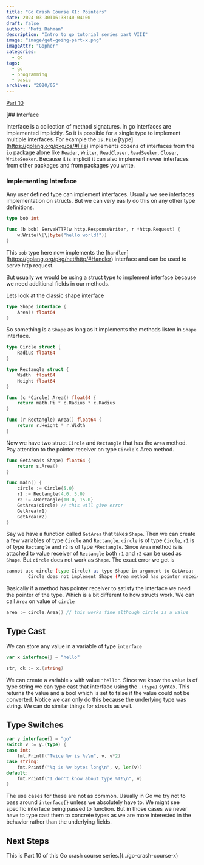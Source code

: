 ```yaml
---
title: "Go Crash Course XI: Pointers"
date: 2024-03-30T16:38:40-04:00
draft: false
author: "Mofi Rahman"
description: "Intro to go tutorial series part VIII"
image: "image/get-going-part-x.png"
imageAttr: "Gopher"
categories:
  - go
tags:
  - go
  - programming
  - basic
archives: "2020/05"
---
```


[Part 10](/posts/go-crash-course-x/)

[## Interface

Interface is a collection of method signatures. In go interfaces are implemented implicitly. So it is possible for a single type to implement multiple interfaces. For example the `os.File` \[type\](https://golang.org/pkg/os/#File) implements dozens of interfaces from the `io` package alone like `Reader`, `Writer`, `ReadCloser`, `ReadSeeker`, `Closer`, `WriteSeeker`. Because it is implicit it can also implement newer interfaces from other packages and from packages you write. 

### Implementing Interface

Any user defined type can implement interfaces. Usually we see interfaces implementation on structs. But we can very easily do this on any other type definitions.

```go
type bob int

func (b bob) ServeHTTP(w http.ResponseWriter, r *http.Request) {
	w.Write(\[\]byte("hello world!"))
}
```

This `bob` type here now implements the \[`handler`\](https://golang.org/pkg/net/http/#Handler) interface and can be used to serve http request. 

But usually we would be using a struct type to implement interface because we need additional fields in our methods. 

Lets look at the classic shape interface 

```go
type Shape interface {
	Area() float64
}
```

So something is a `Shape` as long as it implements the methods listen in `Shape` interface. 

```go
type Circle struct {
	Radius float64
}

type Rectangle struct {
	Width  float64
	Height float64
}

func (c *Circle) Area() float64 {
	return math.Pi * c.Radius * c.Radius
}

func (r Rectangle) Area() float64 {
	return r.Height * r.Width
}
```

Now we have two struct `Circle` and `Rectangle` that has the `Area` method. Pay attention to the pointer receiver on type `Circle`'s Area method. 

```go
func GetArea(s Shape) float64 {
	return s.Area()
}

func main() {
	circle := Circle{5.0}
	r1 := Rectangle{4.0, 5.0}
	r2 := &Rectangle{10.0, 15.0}
	GetArea(circle) // this will give error
	GetArea(r1)
	GetArea(r2)
}
```

Say we have a function called `GetArea` that takes `Shape`. Then we can create a few variables of type `Circle` and `Rectangle`. `circle` is of type `Circle`, `r1` is of type `Rectangle` and `r2` is of type `*Rectangle`. Since `Area` method is is attached to value receiver of `Rectangle` both `r1` and `r2` can be used as `Shape`. But `circle` does not work as `Shape`. The exact error we get is 

```bash
cannot use circle (type Circle) as type Shape in argument to GetArea:
        Circle does not implement Shape (Area method has pointer receiver)
```

Basically if a method has pointer receiver to satisfy the interface we need the pointer of the type. Which is a bit different to how structs work. We can call `Area` on value of `circle`

```go
area := circle.Area() // this works fine although circle is a value
```

## Type Cast

We can store any value in a variable of type `interface`

```go
var x interface{} = "hello"

str, ok := x.(string)
```

We can create a variable `x` with value `"hello"`. Since we know the value is of type string we can type cast that interface using the `.(type)` syntax. This returns the value and a bool which is set to false if the value could not be converted. Notice we can only do this because the underlying type was string. We can do similar things for structs as well. 

## Type Switches

```go
var y interface{} = "go"
switch v := y.(type) {
case int:
	fmt.Printf("Twice %v is %v\n", v, v*2)
case string:
	fmt.Printf("%q is %v bytes long\n", v, len(v))
default:
	fmt.Printf("I don't know about type %T!\n", v)
}
```

The use cases for these are not as common. Usually in Go we try not to pass around `interface{}` unless we absolutely have to. We might see specific interface being passed to function. But in those cases we never have to type cast them to concrete types as we are more interested in the behavior rather than the underlying fields.

## Next Steps

This is Part 10 of this Go crash course series.](../go-crash-course-x)
